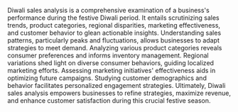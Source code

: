 Diwali sales analysis is a comprehensive examination of a business's performance during the festive Diwali period. It entails scrutinizing sales trends, product categories, regional disparities, marketing effectiveness, and customer behavior to glean actionable insights. Understanding sales patterns, particularly peaks and fluctuations, allows businesses to adapt strategies to meet demand. Analyzing various product categories reveals consumer preferences and informs inventory management. Regional variations shed light on diverse consumer behaviors, guiding localized marketing efforts. Assessing marketing initiatives' effectiveness aids in optimizing future campaigns. Studying customer demographics and behavior facilitates personalized engagement strategies. Ultimately, Diwali sales analysis empowers businesses to refine strategies, maximize revenue, and enhance customer satisfaction during this crucial festive season.
